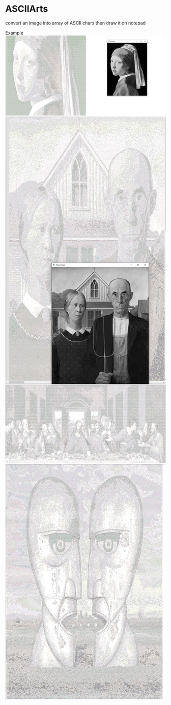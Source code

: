 # ASCIIArts
convert an image into array of ASCII chars then draw it on notepad

Example 
![alt text](https://github.com/patrickBakin/ASCIIArts/blob/main/art1.PNG?raw=true)
![alt text](https://github.com/patrickBakin/ASCIIArts/blob/main/art2.PNG?raw=true)
![alt text](https://github.com/patrickBakin/ASCIIArts/blob/main/art3.PNG?raw=true)
![alt text](https://github.com/patrickBakin/ASCIIArts/blob/main/art4.PNG?raw=true)
